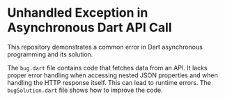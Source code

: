 # Unhandled Exception in Asynchronous Dart API Call

This repository demonstrates a common error in Dart asynchronous programming and its solution.

The `bug.dart` file contains code that fetches data from an API.  It lacks proper error handling when accessing nested JSON properties and when handling the HTTP response itself.  This can lead to runtime errors. The `bugSolution.dart` file shows how to improve the code.